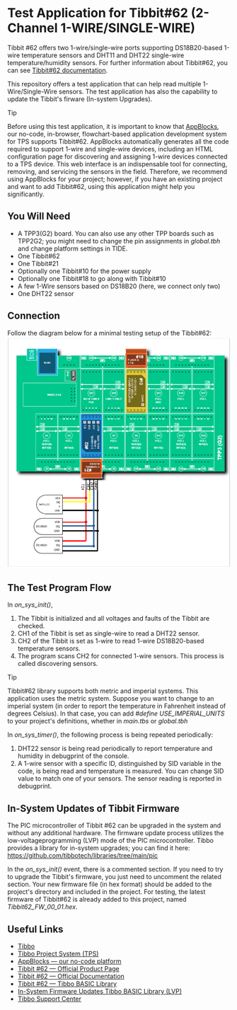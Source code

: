 # Test Application for Tibbit#62 (2-Channel 1-WIRE/SINGLE-WIRE)
Tibbit #62 offers two 1-wire/single-wire ports supporting DS18B20-based 1-wire temperature sensors and DHT11 and DHT22 single-wire temperature/humidity sensors.
For further information about Tibbit#62, you can see [Tibbit#62 documentation](https://docs.tibbo.com/tibbit_62).

This repository offers a test application that can help read multiple 1-Wire/Single-Wire sensors. 
The test application has also the capability to update the Tibbit's firware (In-system Upgrades). 

> [!TIP]
> Before using this test application, it is important to know that [AppBlocks](https://appblocks.io/), our no-code, in-browser, flowchart-based application development system for TPS supports Tibbit#62. AppBlocks automatically generates all the code required to support 1-wire and single-wire devices, including an HTML configuration page for discovering and assigning 1-wire devices connected to a TPS device. This web interface is an indispensable tool for connecting, removing, and servicing the sensors in the field. Therefore, we recommend using AppBlocks for your project; however, if you have an existing project and want to add Tibbit#62, using this application might help you significantly.


## You Will Need

- A TPP3(G2) board. You can also use any other TPP boards such as TPP2G2; you might need to change the pin assignments in *global.tbh* and change platform settings in TIDE.
- One Tibbit#62
- One Tibbit#21
- Optionally one Tibbit#10 for the power supply
- Optionally one Tibbit#18 to go along with Tibbit#10
- A few 1-Wire sensors based on DS18B20 (here, we connect only two)
- One DHT22 sensor

## Connection 
Follow the diagram below for a minimal testing setup of the Tibbit#62:
![The Block diagram of testing Tibbit#62](/Diagrams_and_Images/Connection_Diagram.png)

## The Test Program Flow
In *on_sys_init()*, 
1. The Tibbit is initialized and all voltages and faults of the Tibbit are checked.
2. CH1 of the Tibbit is set as single-wire to read a DHT22 sensor.
3. CH2 of the Tibbit is set as 1-wire to read 1-wire DS18B20-based temperature sensors.
4. The program scans CH2 for connected 1-wire sensors. This process is called discovering sensors.

> [!TIP]
> Tibbit#62 library supports both metric and imperial systems. This application uses the metric system. Suppose you want to change to an imperial system (in order to report the temperature in Fahrenheit instead of degrees Celsius). In that case, you can add *#define USE_IMPERIAL_UNITS* to your project's definitions, whether in *main.tbs* or *global.tbh*

In *on_sys_timer()*, the following process is being repeated periodically:
1. DHT22 sensor is being read periodically to report temperature and humidity in debugprint of the console.
2. A 1-wire sensor with a specific ID, distinguished by SID variable in the code, is being read and temperature is measured. You can change SID value to match one of your sensors. The sensor reading is reported in debugprint.


## In-System Updates of Tibbit Firmware
The PIC microcontroller of Tibbit #62 can be upgraded in the system and without any additional hardware. The firmware update process utilizes the low-voltageprogramming (LVP) mode of the PIC microcontroller.
Tibbo provides a library for in-system upgrades; you can find it here:
https://github.com/tibbotech/libraries/tree/main/pic

In the *on_sys_init()* event, there is a commented section. If you need to try to upgrade the Tibbit's firmware, you just need to uncomment the related section.
Your new firmware file (in hex format) should be added to the project's directory and included in the project. For testing, the latest firmware of Tibbit#62 is already added to this project, named *Tibbit62_FW_00_01.hex*.

## Useful Links
* [Tibbo](https://tibbo.com)
* [Tibbo Project System (TPS)](https://tibbo.com/store/tps.html)
* [AppBlocks — our no-code platform](https://appblocks.io)
* [Tibbit #62 — Official Product Page](https://www.tibbo.com/store/tps/tibbits.html)
* [Tibbit #62 — Official Documentation](https://docs.tibbo.com/tibbit_62)
* [Tibbit #62 — Tibbo BASIC Library](https://github.com/tibbotech/libraries/tree/main/tibbits/tbt62)
* [In-System Firmware Updates Tibbo BASIC Library (LVP)](https://github.com/tibbotech/libraries/tree/main/pic)
* [Tibbo Support Center](https://tibbo.com/support.html)